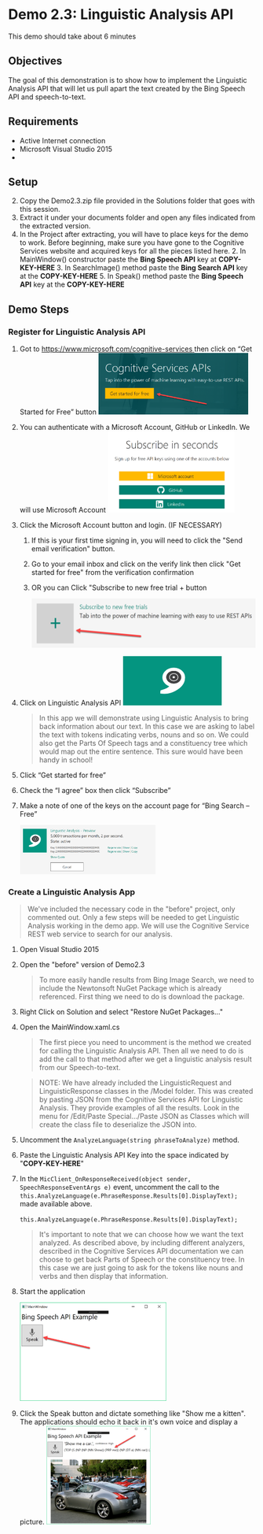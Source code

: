 # Demo 2.3: Linguistic Analysis API #
This demo should take about 6 minutes
## Objectives ##
The goal of this demonstration is to show how to implement the Linguistic Analysis API that will let us pull apart the text created by the Bing Speech API and speech-to-text.

## Requirements ##
- Active Internet connection
- Microsoft Visual Studio 2015
- 
## Setup ##
2. Copy the Demo2.3.zip file provided in the Solutions folder that goes with this session.
3. Extract it under your documents folder and open any files indicated from the extracted version. 
4. In the Project after extracting, you will have to place keys for the demo to work.  Before beginning, make sure you have gone to the Cognitive Services website and acquired keys for all the pieces listed here.
	2. In MainWindow() constructor paste the **Bing Speech API** key at **COPY-KEY-HERE**
	3. In SearchImage() method paste the **Bing Search API** key at the **COPY-KEY-HERE**
	5. In Speak() method paste the **Bing Speech API** key at the **COPY-KEY-HERE**

## Demo Steps ##
### Register for Linguistic Analysis API ###
1. Got to [https://www.microsoft.com/cognitive-services ](https://www.microsoft.com/cognitive-services  "https://www.microsoft.com/cognitive-services ") then click on “Get Started for Free” button
	<img src="./media/COG-GetStarted.png" Height="125"/>

2. You can authenticate with a Microsoft Account, GitHub or LinkedIn.  We will use Microsoft Account
	<img src="./media/COG-Signin.png" Height=165/>

3. Click the Microsoft Account button and login. (IF NECESSARY)
    1. If this is your first time signing in, you will need to click the "Send email verification" button.
    1. Go to your email inbox and click on the verify link then click "Get started for free" from the verification confirmation
    3. OR you can Click "Subscribe to new free trial + button

		<img src="./media/COG-NewFreeTrial.png" Height=100/>

1. Click on Linguistic Analysis API
	<img src="./media/LinguisticAnalysisTile.png" Height=100/>

	> In this app we will demonstrate using Linguistic Analysis to bring back information about our text.  In this case we are asking to label the text with tokens indicating verbs, nouns and so on.  We could also get the Parts Of Speech tags and a constituency tree which would map out the entire sentence.  This sure would have been handy in school!
	> 
1. Click “Get started for free”
1. Check the “I agree” box then click “Subscribe”
1. Make a note of one of the keys on the account page for “Bing Search – Free”

	<img src="./media/LinguisticAnalysisRegistered.png" Height=100/>

### Create a Linguistic Analysis App ###
> We've included the necessary code in the "before" project, only commented out.  Only a few steps will be needed to get Linguistic Analysis working in the demo app.  We will use the Cognitive Service REST web service to search for our analysis.

1.	Open Visual Studio 2015
2.	Open the "before" version of Demo2.3

	> To more easily handle results from Bing Image Search, we need to include the Newtonsoft NuGet Package which is already referenced.  First thing we need to do is download the package.

4.	Right Click on Solution and select "Restore NuGet Packages..."
5.	Open the MainWindow.xaml.cs

	> The first piece you need to uncomment is the method we created for calling the Linguistic Analysis API.  Then all we need to do is add the call to that method after we get a linguistic analysis result from our Speech-to-text.

	> NOTE: We have already included the LinguisticRequest and LinguisticResponse classes in the /Model folder.  This was created by pasting JSON from the Cognitive Services API for Linguistic Analysis.  They provide examples of all the results.  Look in the menu for /Edit/Paste Special.../Paste JSON as Classes which will create the class file to deserialize the JSON into.

6.	Uncomment the `AnalyzeLanguage(string phraseToAnalyze)` method.
7.	Paste the Linguistic Analysis API Key into the space indicated by "**COPY-KEY-HERE**"
8.	In the `MicClient_OnResponseReceived(object sender, SpeechResponseEventArgs e)` event, uncomment the call to the `this.AnalyzeLanguage(e.PhraseResponse.Results[0].DisplayText);` made available above.

	`this.AnalyzeLanguage(e.PhraseResponse.Results[0].DisplayText);`

	> It's important to note that we can choose how we want the text analyzed.  As described above, by including different analyzers, described in the Cognitive Services API documentation  we can choose to get back Parts of Speech or the constituency tree.  In this case we are just going to ask for the tokens like nouns and verbs and then display that information.

5.	Start the application

	<img src="./media/SampleAppRunning.png" Height="200"/>

6.	Click the Speak button and dictate something like "Show me a kitten".  The applications should echo it back in it's own voice and display a picture.
	<img src="./media/SampleAppWorking.png" Height="200"/>
